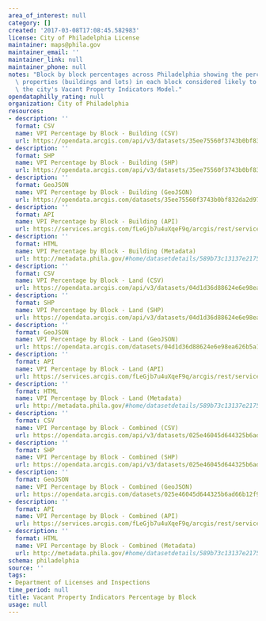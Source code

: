 ```yaml
---
area_of_interest: null
category: []
created: '2017-03-08T17:08:45.582983'
license: City of Philadelphia License
maintainer: maps@phila.gov 
maintainer_email: ''
maintainer_link: null
maintainer_phone: null
notes: "Block by block percentages across Philadelphia showing the percentages of\
  \ properties (buildings and lots) in each block considered likely to be vacant by\
  \ the city's Vacant Property Indicators Model."
opendataphilly_rating: null
organization: City of Philadelphia
resources:
- description: ''
  format: CSV
  name: VPI Percentage by Block - Building (CSV)
  url: https://opendata.arcgis.com/api/v3/datasets/35ee75560f3743b0bf832da2d977af43_0/downloads/data?format=csv&spatialRefId=4326
- description: ''
  format: SHP
  name: VPI Percentage by Block - Building (SHP)
  url: https://opendata.arcgis.com/api/v3/datasets/35ee75560f3743b0bf832da2d977af43_0/downloads/data?format=shp&spatialRefId=4326
- description: ''
  format: GeoJSON
  name: VPI Percentage by Block - Building (GeoJSON)
  url: https://opendata.arcgis.com/datasets/35ee75560f3743b0bf832da2d977af43_0.geojson
- description: ''
  format: API
  name: VPI Percentage by Block - Building (API)
  url: https://services.arcgis.com/fLeGjb7u4uXqeF9q/arcgis/rest/services/Vacant_Block_Percent_Building/FeatureServer/0/query?outFields=*&where=1%3D1
- description: ''
  format: HTML
  name: VPI Percentage by Block - Building (Metadata)
  url: http://metadata.phila.gov/#home/datasetdetails/589b73c13137e2175f6e3169/representationdetails/589b76067de40dd96079c39e/
- description: ''
  format: CSV
  name: VPI Percentage by Block - Land (CSV)
  url: https://opendata.arcgis.com/api/v3/datasets/04d1d36d88624e6e98ea626b5a16cecf_0/downloads/data?format=csv&spatialRefId=4326
- description: ''
  format: SHP
  name: VPI Percentage by Block - Land (SHP)
  url: https://opendata.arcgis.com/api/v3/datasets/04d1d36d88624e6e98ea626b5a16cecf_0/downloads/data?format=shp&spatialRefId=4326
- description: ''
  format: GeoJSON
  name: VPI Percentage by Block - Land (GeoJSON)
  url: https://opendata.arcgis.com/datasets/04d1d36d88624e6e98ea626b5a16cecf_0.geojson
- description: ''
  format: API
  name: VPI Percentage by Block - Land (API)
  url: https://services.arcgis.com/fLeGjb7u4uXqeF9q/arcgis/rest/services/Vacant_Block_Percent_Land/FeatureServer/0/query?outFields=*&where=1%3D1
- description: ''
  format: HTML
  name: VPI Percentage by Block - Land (Metadata)
  url: http://metadata.phila.gov/#home/datasetdetails/589b73c13137e2175f6e3169/representationdetails/589b75e58f712f194c6413d4/
- description: ''
  format: CSV
  name: VPI Percentage by Block - Combined (CSV)
  url: https://opendata.arcgis.com/api/v3/datasets/025e46045d644325b6ad66b12f90bb81_0/downloads/data?format=csv&spatialRefId=4326
- description: ''
  format: SHP
  name: VPI Percentage by Block - Combined (SHP)
  url: https://opendata.arcgis.com/api/v3/datasets/025e46045d644325b6ad66b12f90bb81_0/downloads/data?format=shp&spatialRefId=4326
- description: ''
  format: GeoJSON
  name: VPI Percentage by Block - Combined (GeoJSON)
  url: https://opendata.arcgis.com/datasets/025e46045d644325b6ad66b12f90bb81_0.geojson
- description: ''
  format: API
  name: VPI Percentage by Block - Combined (API)
  url: https://services.arcgis.com/fLeGjb7u4uXqeF9q/arcgis/rest/services/Vacant_Block_Percent_Combined/FeatureServer/0/query?outFields=*&where=1%3D1
- description: ''
  format: HTML
  name: VPI Percentage by Block - Combined (Metadata)
  url: http://metadata.phila.gov/#home/datasetdetails/589b73c13137e2175f6e3169/representationdetails/589b75c1418c8e8c5bc5aabf/
schema: philadelphia
source: ''
tags:
- Department of Licenses and Inspections
time_period: null
title: Vacant Property Indicators Percentage by Block
usage: null
---
```

